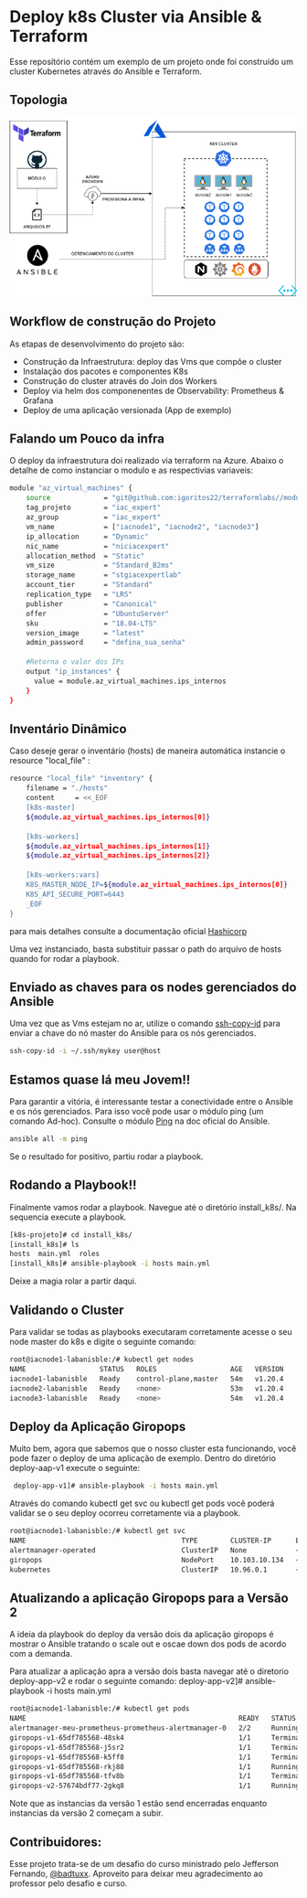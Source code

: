 # Deploy k8s Cluster via Ansible & Terraform
Esse reposítório contém um exemplo de um projeto onde foi construído um cluster Kubernetes através do Ansible e Terraform.

## Topologia

![plot](./projetok8s.png)


## Workflow de construção do Projeto
As etapas de desenvolvimento do projeto são:
- Construção da Infraestrutura: deploy das Vms que compõe o cluster
- Instalação dos pacotes e componentes K8s
- Construção do cluster através do Join dos Workers
- Deploy via helm dos componenentes de Observability: Prometheus & Grafana
- Deploy de uma aplicação versionada (App de exemplo)

## Falando um Pouco da infra
O deploy da infraestrutura doi realizado via terraform na Azure. Abaixo o detalhe de como instanciar o modulo e as respectivias variaveis:

```bash
module "az_virtual_machines" {
    source             = "git@github.com:igoritos22/terraformlabs//modules/az_virtual_machine"
    tag_projeto        = "iac_expert"
    az_group           = "iac_expert"
    vm_name            = ["iacnode1", "iacnode2", "iacnode3"]
    ip_allocation      = "Dynamic"
    nic_name           = "niciacexpert"
    allocation_method  = "Static"
    vm_size            = "Standard_B2ms"
    storage_name       = "stgiacexpertlab"
    account_tier       = "Standard"
    replication_type   = "LRS"
    publisher          = "Canonical"
    offer              = "UbuntuServer"
    sku                = "18.04-LTS"
    version_image      = "latest"
    admin_password     = "defina_sua_senha"

    #Retorna o valor dos IPs
    output "ip_instances" {
      value = module.az_virtual_machines.ips_internos
    }
}
```
## Inventário Dinâmico
Caso deseje gerar o inventário (hosts) de maneira automática instancie o resource "local_file" :
```bash
resource "local_file" "inventory" {
    filename = "./hosts"
    content     = <<_EOF
    [k8s-master]
    ${module.az_virtual_machines.ips_internos[0]}

    [k8s-workers]
    ${module.az_virtual_machines.ips_internos[1]}
    ${module.az_virtual_machines.ips_internos[2]}

    [k8s-workers:vars]
    K8S_MASTER_NODE_IP=${module.az_virtual_machines.ips_internos[0]}
    K8S_API_SECURE_PORT=6443
    _EOF
}
```
para mais detalhes consulte a documentação oficial [Hashicorp](https://registry.terraform.io/providers/hashicorp/local/latest/docs/resources/file)

Uma vez instanciado, basta substituir passar o path do arquivo de hosts quando for rodar a playbook. 

## Enviado as chaves para os nodes gerenciados do Ansible
Uma vez que as Vms estejam no ar, utilize o comando [ssh-copy-id](https://www.ssh.com/ssh/copy-id) para enviar a chave do nó master do Ansible para os nós gerenciados.
```bash
ssh-copy-id -i ~/.ssh/mykey user@host
```

## Estamos quase lá meu Jovem!!

Para garantir a vitória, é interessante testar a conectividade entre o Ansible e os nós gerenciados. Para isso você pode usar o módulo ping (um comando Ad-hoc). Consulte o módulo [Ping](https://docs.ansible.com/ansible/2.3/ping_module.html) na doc oficial do Ansible.

```bash
ansible all -m ping
```
Se o resultado for positivo, partiu rodar a playbook.

## Rodando a Playbook!!
Finalmente vamos rodar a playbook. Navegue até o diretório install_k8s/. Na sequencia execute a playbook.
```bash
[k8s-projeto]# cd install_k8s/
[install_k8s]# ls
hosts  main.yml  roles
[install_k8s]# ansible-playbook -i hosts main.yml
```
Deixe a magia rolar a partir daqui.

## Validando o Cluster
Para validar se todas as playbooks executaram corretamente acesse o seu node master do k8s e digite o seguinte comando:
```bash
root@iacnode1-labanisble:/# kubectl get nodes
NAME                  STATUS   ROLES                  AGE   VERSION
iacnode1-labanisble   Ready    control-plane,master   54m   v1.20.4
iacnode2-labanisble   Ready    <none>                 53m   v1.20.4
iacnode3-labanisble   Ready    <none>                 54m   v1.20.4
```
## Deploy da Aplicação Giropops

Muito bem, agora que sabemos que o nosso cluster esta funcionando, você pode fazer o deploy de uma aplicação de exemplo. Dentro do diretório deploy-aap-v1 execute o seguinte:
```bash
 deploy-app-v1]# ansible-playbook -i hosts main.yml
```
Através do comando kubectl get svc ou kubectl get pods você poderá validar se o seu deploy ocorreu corretamente via a playbook.

```bash
root@iacnode1-labanisble:/# kubectl get svc
NAME                                      TYPE        CLUSTER-IP      EXTERNAL-IP   PORT(S)                        AGE
alertmanager-operated                     ClusterIP   None            <none>        9093/TCP,9094/TCP,9094/UDP     66m
giropops                                  NodePort    10.103.10.134   <none>        80:32222/TCP,32111:32111/TCP   60m
kubernetes                                ClusterIP   10.96.0.1       <none>        443/TCP                        67m
```
## Atualizando a aplicação Giropops para a Versão 2
A ideia da playbook do deploy da versão dois da aplicação giropops é mostrar o Ansible tratando o scale out e oscae down dos pods de acordo com a demanda.

Para atualizar a aplicação apra a versão dois basta navegar até o diretorio deploy-app-v2 e rodar o seguinte comando:
deploy-app-v2]# ansible-playbook -i hosts main.yml
```bash
root@iacnode1-labanisble:/# kubectl get pods
NAME                                                    READY   STATUS        RESTARTS   AGE
alertmanager-meu-prometheus-prometheus-alertmanager-0   2/2     Running       0          72m
giropops-v1-65df785568-48sk4                            1/1     Terminating   0          6m10s
giropops-v1-65df785568-j5sr2                            1/1     Terminating   0          6m10s
giropops-v1-65df785568-k5ff8                            1/1     Terminating   0          6m10s
giropops-v1-65df785568-rkj88                            1/1     Running       0          6m10s
giropops-v1-65df785568-tfv8b                            1/1     Terminating   0          6m10s
giropops-v2-57674bdf77-2gkq8                            1/1     Running       0          60m
```
Note que as instancias da versão 1 estão send encerradas enquanto instancias da versão 2 começam a subir.

## Contribuidores:
Esse projeto trata-se de um desafio do curso ministrado pelo Jefferson Fernando,  [@badtuxx](https://github.com/badtuxx). Aproveito para deixar meu agradecimento ao professor pelo desafio e curso.
